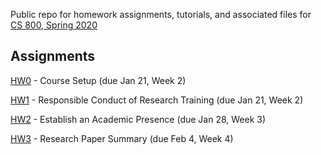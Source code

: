 Public repo for homework assignments, tutorials, and associated files for [CS 800, Spring 2020](https://www.cs.odu.edu/~mweigle/CS800-S20)

## Assignments

[HW0](HW0.md) - Course Setup (due Jan 21, Week 2) 

[HW1](HW1.md) - Responsible Conduct of Research Training (due Jan 21, Week 2)

[HW2](HW2.md) - Establish an Academic Presence (due Jan 28, Week 3)

[HW3](HW3.md) - Research Paper Summary (due Feb 4, Week 4)
